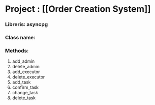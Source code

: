 # Project : [[Order Creation System]]

### Libreris: asyncpg

### Class name: 

### Methods:

1. add_admin
2. delete_admin
3. add_executor
4. delete_executor
5. add_task
6. confirm_task
7. change_task
8. delete_task